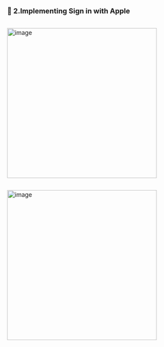 ### 🔷 2.Implementing Sign in with Apple

```swift

```

<img width="350" alt="image" src="">

```swift

```

<img width="350" alt="image" src="">
